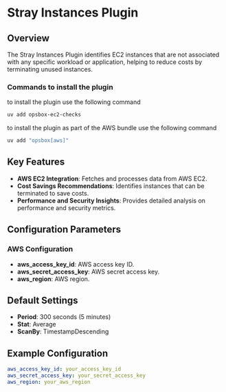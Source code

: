 # Stray Instances Plugin

## Overview

The Stray Instances Plugin identifies EC2 instances that are not associated with any specific workload or application, helping to reduce costs by terminating unused instances.

### Commands to install the plugin
to install the plugin use the following command
```bash
uv add opsbox-ec2-checks
```
to install the plugin as part of the AWS bundle use the following command
```bash
uv add "opsbox[aws]"
```

## Key Features

- **AWS EC2 Integration**: Fetches and processes data from AWS EC2.
- **Cost Savings Recommendations**: Identifies instances that can be terminated to save costs.
- **Performance and Security Insights**: Provides detailed analysis on performance and security metrics.

## Configuration Parameters

### AWS Configuration

- **aws_access_key_id**: AWS access key ID.
- **aws_secret_access_key**: AWS secret access key.
- **aws_region**: AWS region.

## Default Settings

- **Period**: 300 seconds (5 minutes)
- **Stat**: Average
- **ScanBy**: TimestampDescending

## Example Configuration

```yaml
aws_access_key_id: your_access_key_id
aws_secret_access_key: your_secret_access_key
aws_region: your_aws_region
```